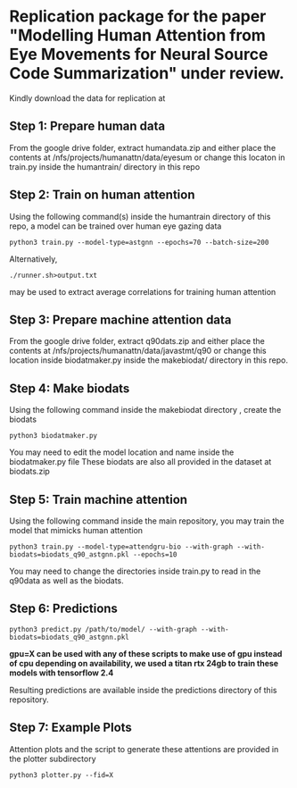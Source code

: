 # Replication package for the paper "Modelling Human Attention from Eye Movements for Neural Source Code Summarization" under review.
Kindly download the data for replication at 

## Step 1: Prepare human data
From the google drive folder, extract humandata.zip and either place the contents at /nfs/projects/humanattn/data/eyesum or change this locaton in train.py inside the humantrain/ directory in this repo

## Step 2: Train on human attention
Using the following command(s) inside the humantrain directory of this repo, a model can be trained over human eye gazing data
```
python3 train.py --model-type=astgnn --epochs=70 --batch-size=200 
```
Alternatively, 
```
./runner.sh>output.txt
```
may be used to extract average correlations for training human attention

## Step 3: Prepare machine attention data
From the google drive folder, extract q90dats.zip and either place the contents at /nfs/projects/humanattn/data/javastmt/q90 or change this location inside biodatmaker.py inside the makebiodat/ directory in this repo.

## Step 4: Make biodats
Using the following command inside the makebiodat directory , create the biodats
```
python3 biodatmaker.py
```
You may need to edit the model location and name inside the biodatmaker.py file
These biodats are also all provided in the dataset at biodats.zip 

## Step 5: Train machine attention
Using the following command inside the main repository, you may train the model that mimicks human attention
```
python3 train.py --model-type=attendgru-bio --with-graph --with-biodats=biodats_q90_astgnn.pkl --epochs=10
```
You may need to change the directories inside train.py to read in the q90data as well as the biodats.

## Step 6: Predictions
```
python3 predict.py /path/to/model/ --with-graph --with-biodats=biodats_q90_astgnn.pkl
```

**gpu=X can be used with any of these scripts to make use of gpu instead of cpu depending on availability, we used a titan rtx 24gb to train these models with tensorflow 2.4**

Resulting predictions are available inside the predictions directory of this repository.

## Step 7: Example Plots
Attention plots and the script to generate these attentions are provided in the plotter subdirectory
```
python3 plotter.py --fid=X
```

